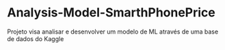 # Analysis-Model-SmarthPhonePrice
Projeto visa analisar e desenvolver um modelo de ML através de uma base de dados do Kaggle 
